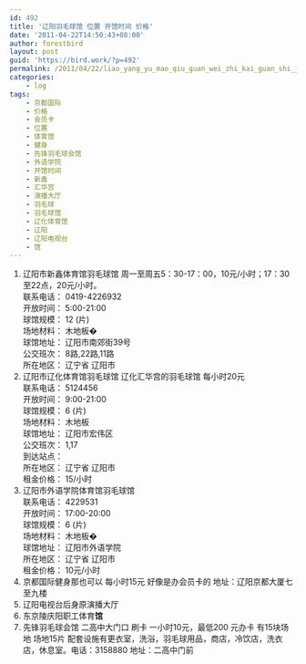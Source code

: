 ```yaml
---
id: 492
title: '辽阳羽毛球馆 位置 开馆时间 价格'
date: '2011-04-22T14:50:43+08:00'
author: forestbird
layout: post
guid: 'https://bird.work/?p=492'
permalink: /2011/04/22/liao_yang_yu_mao_qiu_guan_wei_zhi_kai_guan_shi_jian_jia_ge-2/
categories:
    - log
tags:
    - 京都国际
    - 价格
    - 会员卡
    - 位置
    - 体育馆
    - 健身
    - 先锋羽毛球会馆
    - 外语学院
    - 开馆时间
    - 新鑫
    - 汇华宫
    - 演播大厅
    - 羽毛球
    - 羽毛球馆
    - 辽化体育馆
    - 辽阳
    - 辽阳电视台
    - 馆
---
```


1. 辽阳市新鑫体育馆羽毛球馆 周一至周五5：30-17：00，10元/小时；17：30至22点，20元/小时。  
    联系电话： 0419-4226932  
    开放时间： 5:00-21:00  
    球馆规模： 12 (片)  
    场地材料： 木地板�  
    球馆地址： 辽阳市南郊街39号  
    公交班次： 8路,22路,11路  
    所在地区： 辽宁省 辽阳市
2. 辽阳市辽化体育馆羽毛球馆 辽化汇华宫的羽毛球馆 每小时20元  
    联系电话： 5124456  
    开放时间： 9:00-21:00  
    球馆规模： 6 (片)  
    场地材料： 木地板  
    球馆地址： 辽阳市宏伟区  
    公交班次： 1,17  
    到达站点：  
    所在地区： 辽宁省 辽阳市  
    租金价格： 15/小时
3. 辽阳市外语学院体育馆羽毛球馆  
    联系电话： 4229531  
    开放时间： 17:00-20:00  
    球馆规模： 6 (片)  
    场地材料： 木地板�  
    球馆地址： 辽阳市外语学院  
    所在地区： 辽宁省 辽阳市  
    租金价格： 10元/小时
4. 京都国际健身那也可以 每小时15元 好像是办会员卡的 地址：辽阳京都大厦七至九楼
5. 辽阳电视台后身原演播大厅
6. 东京陵庆阳职工体育**馆**
7. 先锋羽毛球会馆 二高中大门口 刷卡 一小时10元，最低200 元办卡 有15块场地 场地15片 配套设施有更衣室，洗浴，羽毛球用品，商店，冷饮店，洗衣店，休息室。电话：3158880 地址：二高中门前